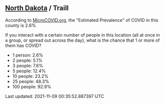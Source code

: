 
## [North Dakota](/united-states/north-dakota) / Traill

According to [MicroCOVID.org](http://microcovid.org),
the "Estimated Prevalence" of COVID in this county is 2.6%

If you interact with a certain number of people in this location
(all at once in a group, or spread out across the day), what is the chance that
1 or more of them has COVID?

- 1 person: 2.6%
- 2 people: 5.1%
- 3 people: 7.6%
- 5 people: 12.4%
- 10 people: 23.2%
- 25 people: 48.3%
- 100 people: 92.9%

Last updated: 2021-11-09 00:35:52.887397 UTC
